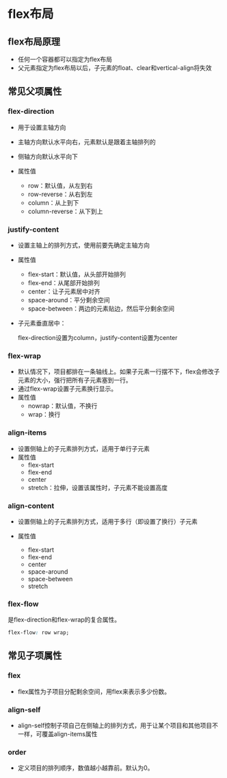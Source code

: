 # flex布局

## flex布局原理

* 任何一个容器都可以指定为flex布局
* 父元素指定为flex布局以后，子元素的float、clear和vertical-align将失效

## 常见父项属性

 ### flex-direction

* 用于设置主轴方向

* 主轴方向默认水平向右，元素默认是跟着主轴排列的
* 侧轴方向默认水平向下

* 属性值
  * row：默认值，从左到右
  * row-reverse：从右到左
  * column：从上到下
  * column-reverse：从下到上

### justify-content

* 设置主轴上的排列方式，使用前要先确定主轴方向
* 属性值
  * flex-start：默认值，从头部开始排列
  * flex-end：从尾部开始排列
  * center：让子元素居中对齐
  * space-around：平分剩余空间
  * space-between：两边的元素贴边，然后平分剩余空间

* 子元素垂直居中：

  flex-direction设置为column，justify-content设置为center

### flex-wrap

* 默认情况下，项目都排在一条轴线上。如果子元素一行摆不下，flex会修改子元素的大小，强行把所有子元素塞到一行。
* 通过flex-wrap设置子元素换行显示。
* 属性值
  * nowrap：默认值，不换行
  * wrap：换行

### align-items

* 设置侧轴上的子元素排列方式，适用于单行子元素
* 属性值
  * flex-start
  * flex-end
  * center
  * stretch：拉伸，设置该属性时，子元素不能设置高度

### align-content

* 设置侧轴上的子元素排列方式，适用于多行（即设置了换行）子元素

* 属性值
  * flex-start	
  * flex-end
  * center
  * space-around
  * space-between
  * stretch

### flex-flow

是flex-direction和flex-wrap的复合属性。

```css
flex-flow: row wrap;
```

## 常见子项属性

### flex

* flex属性为子项目分配剩余空间，用flex来表示多少份数。

### align-self

* align-self控制子项自己在侧轴上的排列方式，用于让某个项目和其他项目不一样，可覆盖align-items属性

### order

* 定义项目的排列顺序，数值越小越靠前。默认为0。
